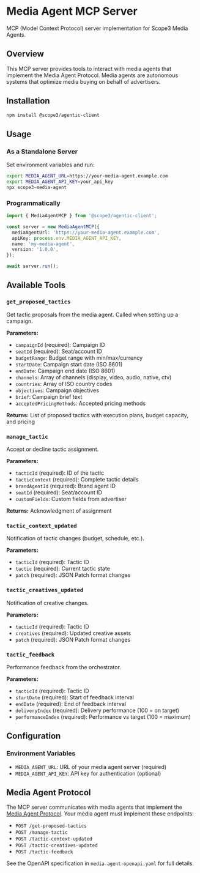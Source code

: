 # Media Agent MCP Server

MCP (Model Context Protocol) server implementation for Scope3 Media Agents.

## Overview

This MCP server provides tools to interact with media agents that implement the Media Agent Protocol. Media agents are autonomous systems that optimize media buying on behalf of advertisers.

## Installation

```bash
npm install @scope3/agentic-client
```

## Usage

### As a Standalone Server

Set environment variables and run:

```bash
export MEDIA_AGENT_URL=https://your-media-agent.example.com
export MEDIA_AGENT_API_KEY=your_api_key
npx scope3-media-agent
```

### Programmatically

```typescript
import { MediaAgentMCP } from '@scope3/agentic-client';

const server = new MediaAgentMCP({
  mediaAgentUrl: 'https://your-media-agent.example.com',
  apiKey: process.env.MEDIA_AGENT_API_KEY,
  name: 'my-media-agent',
  version: '1.0.0',
});

await server.run();
```

## Available Tools

### `get_proposed_tactics`

Get tactic proposals from the media agent. Called when setting up a campaign.

**Parameters:**
- `campaignId` (required): Campaign ID
- `seatId` (required): Seat/account ID
- `budgetRange`: Budget range with min/max/currency
- `startDate`: Campaign start date (ISO 8601)
- `endDate`: Campaign end date (ISO 8601)
- `channels`: Array of channels (display, video, audio, native, ctv)
- `countries`: Array of ISO country codes
- `objectives`: Campaign objectives
- `brief`: Campaign brief text
- `acceptedPricingMethods`: Accepted pricing methods

**Returns:** List of proposed tactics with execution plans, budget capacity, and pricing

### `manage_tactic`

Accept or decline tactic assignment.

**Parameters:**
- `tacticId` (required): ID of the tactic
- `tacticContext` (required): Complete tactic details
- `brandAgentId` (required): Brand agent ID
- `seatId` (required): Seat/account ID
- `customFields`: Custom fields from advertiser

**Returns:** Acknowledgment of assignment

### `tactic_context_updated`

Notification of tactic changes (budget, schedule, etc.).

**Parameters:**
- `tacticId` (required): Tactic ID
- `tactic` (required): Current tactic state
- `patch` (required): JSON Patch format changes

### `tactic_creatives_updated`

Notification of creative changes.

**Parameters:**
- `tacticId` (required): Tactic ID
- `creatives` (required): Updated creative assets
- `patch` (required): JSON Patch format changes

### `tactic_feedback`

Performance feedback from the orchestrator.

**Parameters:**
- `tacticId` (required): Tactic ID
- `startDate` (required): Start of feedback interval
- `endDate` (required): End of feedback interval
- `deliveryIndex` (required): Delivery performance (100 = on target)
- `performanceIndex` (required): Performance vs target (100 = maximum)

## Configuration

### Environment Variables

- `MEDIA_AGENT_URL`: URL of your media agent server (required)
- `MEDIA_AGENT_API_KEY`: API key for authentication (optional)

## Media Agent Protocol

The MCP server communicates with media agents that implement the [Media Agent Protocol](https://docs.agentic.scope3.com/media-agent-protocol). Your media agent must implement these endpoints:

- `POST /get-proposed-tactics`
- `POST /manage-tactic`
- `POST /tactic-context-updated`
- `POST /tactic-creatives-updated`
- `POST /tactic-feedback`

See the OpenAPI specification in `media-agent-openapi.yaml` for full details.
